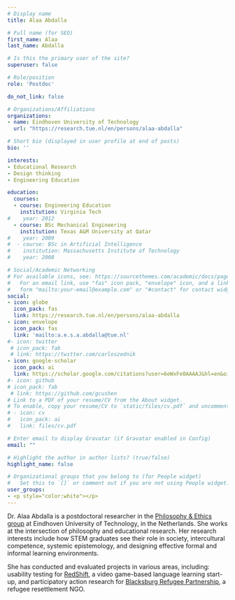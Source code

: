 ```yaml
---
# Display name
title: Alaa Abdalla

# Full name (for SEO)
first_name: Alaa
last_name: Abdalla

# Is this the primary user of the site?
superuser: false

# Role/position
role: 'Postdoc'

do_not_link: false

# Organizations/Affiliations
organizations:
- name: Eindhoven University of Technology
  url: "https://research.tue.nl/en/persons/alaa-abdalla"

# Short bio (displayed in user profile at end of posts)
bio: ''

interests:
- Educational Research
- Design thinking
- Engineering Education

education:
  courses:
  - course: Engineering Education 
    institution: Virginia Tech
#    year: 2012
  - course: BSc Mechanical Engineering
    institution: Texas A&M University at Qatar
#    year: 2009
#  - course: BSc in Artificial Intelligence
#    institution: Massachusetts Institute of Technology
#    year: 2008

# Social/Academic Networking
# For available icons, see: https://sourcethemes.com/academic/docs/page-builder/#icons
#   For an email link, use "fas" icon pack, "envelope" icon, and a link in the
#   form "mailto:your-email@example.com" or "#contact" for contact widget.
social:
- icon: globe
  icon_pack: fas
  link: https://research.tue.nl/en/persons/alaa-abdalla
- icon: envelope
  icon_pack: fas
  link: 'mailto:a.e.s.a.abdalla@tue.nl'
#- icon: twitter
 # icon_pack: fab
 # link: https://twitter.com/carloszednik
- icon: google-scholar
  icon_pack: ai
  link: https://scholar.google.com/citations?user=6eWxFe0AAAAJ&hl=en&oi=ao
#- icon: github
# icon_pack: fab
 # link: https://github.com/gcushen
# Link to a PDF of your resume/CV from the About widget.
# To enable, copy your resume/CV to `static/files/cv.pdf` and uncomment the lines below.
# - icon: cv
#   icon_pack: ai
#   link: files/cv.pdf

# Enter email to display Gravatar (if Gravatar enabled in Config)
email: ""

# Highlight the author in author lists? (true/false)
highlight_name: false

# Organizational groups that you belong to (for People widget)
#   Set this to `[]` or comment out if you are not using People widget.
user_groups:
- <p style="color:white"></p>
---
```


Dr. Alaa Abdalla is a postdoctoral researcher in the [Philosophy & Ethics group](https://www.tue.nl/en/research/research-groups/innovation-sciences/philosophy-ethics) at Eindhoven University of Technology, in the Netherlands. She works at the intersection of philosophy and educational research. Her research interests include how STEM graduates see their role in society, intercultural competence, systemic epistemology, and designing effective formal and informal learning environments.

She has conducted and evaluated projects in various areas, including: usability testing for [RedShift](https://www.redshift-education.com/index.php), a video game-based language learning start-up, and participatory action research for [Blacksburg Refugee Partnership](https://www.blacksburgrefugeepartnership.org/), a refugee resettlement NGO. 

